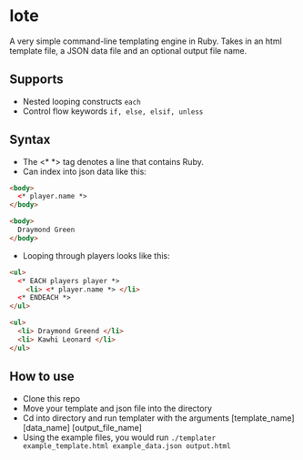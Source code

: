 # lote
A very simple command-line templating engine in Ruby. Takes in an html template file,
a JSON data file and an optional output file name.

## Supports
* Nested looping constructs `each`
* Control flow keywords `if, else, elsif, unless`

## Syntax
* The <\* \*> tag denotes a line that contains Ruby.
* Can index into json data like this:
```html
<body>
  <* player.name *>
</body>
```
```html
<body>
  Draymond Green
</body>
```
* Looping through players looks like this:
```html
<ul>
  <* EACH players player *>
    <li> <* player.name *> </li>
  <* ENDEACH *>
</ul>
```
```html
<ul>
  <li> Draymond Greend </li>
  <li> Kawhi Leonard </li>
</ul>
```

## How to use
* Clone this repo
* Move your template and json file into the directory
* Cd into directory and run templater with the arguments [template_name] [data_name] [output_file_name]
* Using the example files, you would run `./templater example_template.html example_data.json output.html`
